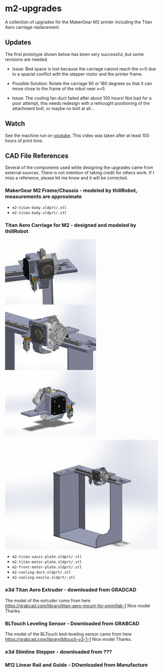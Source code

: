 # m2-upgrades
A collection of upgrades for the MakerGear M2 printer including the Titan Aero carriage replacement. 

## Updates

The first prototype shown below has been very successful, but some revisions are needed.

- Issue: Bed space is lost because the carriage cannot reach the x=0 due to a spacial conflict with the stepper motor and the printer frame. 

- Possible Solution: Rotate the carriage 90 or 180 degrees so that it can move close to the frame of the robot near x=0.

- Issue: The cooling fan duct failed after about 100 hours! Not bad for a poor attempt, this needs redesign with a rethought positioning of the attachment bolt, or maybe no bolt at all...


## Watch 

See the machine run on [youtube](https://youtube.com/shorts/DwfdXQJtwjs). This video was taken after at least 100 hours of print time. 


## CAD File References
Several of the components used while designing the upgrades came from external sources. There is not intention of taking credit for others work. If I miss a reference, please let me know and it will be corrected. 

### MakerGear M2 Frame/Chassis - modeled by thillRobot, measurements are approximate 
- `m2-titan-body.sldprt/.stl`
- `m2-titan-body.sldprt/.stl`

### Titan Aero Carriage for M2 - designed and modeled by thillRobot


<img src="/images/m2-titan-closeup-01.PNG" width=300 align=center> <img src="/images/m2-titan-closeup-02.PNG" width=300 align=center> <img src="/images/m2-titan-closeup-03.PNG" width=300 align=center>

<img src="/images/m2-titan-full.PNG" width=600 align=center> 

- `m2-titan-xaxis-plate.sldprt/.stl`
- `m2-titan-motor-plate.sldprt/.stl`
- `m2-front-motor-plate.sldprt/.stl`
- `m2-cooling-duct.sldprt/.stl`
- `m2-cooling-nozzle.sldprt/.stl`

### e3d Titan Aero Extruder - downloaded from GRADCAD
The model of the extruder come from here https://grabcad.com/library/titan-aero-mount-for-pminifab-1 
Nice model Thanks.

### BLTouch Leveling Sensor - Downloaded from GRABCAD
The model of the BLTouch bed-leveling sensor came from here https://grabcad.com/library/bltouch-v3-1-1
Nice model Thanks.

### e3d Slimline Stepper - downloaded from ???

### M12 Linear Rail and Guide - DOwnloaded from Manufacture
